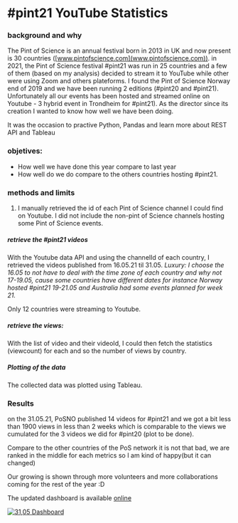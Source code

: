# #pint21 YouTube Statistics

### background and why
The Pint of Science is an annual festival born in 2013 in UK and now present is 30 countries ([www.pintofscience.com](www.pintofscience.com)).
in 2021, the Pint of Science festival #pint21 was run in 25 countries and a few of them (based on my analysis) decided to stream it to YouTube while other were using Zoom and others plateforms. 
I found the Pint of Science Norway end of 2019 and we have been running 2 editions (#pint20 and #pint21). Unfortunately all our events has been hosted and streamed online on Youtube - 3 hybrid event in Trondheim for #pint21). As the director since its creation I wanted to know how well we have been doing. 

It was the occasion to practive Python, Pandas and learn more about REST API and Tableau

### objetives:
-  How well we have done this year compare to last year
-  How well do we do compare to the others countries hosting #pint21. 

### methods and limits
1. I manually retrieved the id of each Pint of Science channel I could find on Youtube. I did not include the non-pint of Science channels hosting some Pint of Science events.

##### retrieve the #pint21 videos
With the Youtube data API and using the channelId of each country, I retrieved the videos published from 16.05.21 til 31.05.
*Luxury: I choose the 16.05 to not have to deal with the time zone of each country and why not 17-19.05, cause some countries have different dates for instance Norway hosted #pint21 19-21.05 and Australia had some events planned for week 21.*

Only 12 countries were streaming to Youtube.

##### retrieve the views:
With the list of video and their videoId, I could then fetch the statistics (viewcount) for each and so the number of views by country.



##### Plotting of the data
The collected data was plotted using Tableau.

### Results
on the 31.05.21,  PoSNO published 14 videos for #pint21 and we got a bit less than 1900 views in less than 2 weeks which is comparable to the views we cumulated for the 3 videos we did for #pint20 (plot to be done). 

Compare to the other countries of the PoS network it is not that bad, we are ranked in the middle for each metrics so I am kind of happy(but it can changed)

Our growing is shown through more volunteers and more collaborations coming for the rest of the year :D 

The updated dashboard is available  [online](https://public.tableau.com/app/profile/thibaud5925/viz/pint21YouTube-dashboard31_05/3105Dashboard)

<div class='tableauPlaceholder' id='viz1622471540667' style='position: relative'><noscript><a href='#'><img alt='31,05 Dashboard  ' src='https:&#47;&#47;public.tableau.com&#47;static&#47;images&#47;pi&#47;pint21YouTube-dashboard31_05&#47;3105Dashboard&#47;1_rss.png' style='border: none' /></a></noscript><object class='tableauViz'  style='display:none;'><param name='host_url' value='https%3A%2F%2Fpublic.tableau.com%2F' /> <param name='embed_code_version' value='3' /> <param name='site_root' value='' /><param name='name' value='pint21YouTube-dashboard31_05&#47;3105Dashboard' /><param name='tabs' value='no' /><param name='toolbar' value='yes' /><param name='static_image' value='https:&#47;&#47;public.tableau.com&#47;static&#47;images&#47;pi&#47;pint21YouTube-dashboard31_05&#47;3105Dashboard&#47;1.png' /> <param name='animate_transition' value='yes' /><param name='display_static_image' value='yes' /><param name='display_spinner' value='yes' /><param name='display_overlay' value='yes' /><param 
